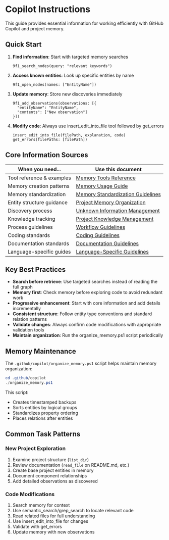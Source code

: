 # Copilot Instructions

This guide provides essential information for working efficiently with GitHub Copilot and project memory.

## Quick Start

1. **Find information**: Start with targeted memory searches

   ```text
   9f1_search_nodes(query: "relevant keywords")
   ```

2. **Access known entities**: Look up specific entities by name

   ```text
   9f1_open_nodes(names: ["EntityName"])
   ```

3. **Update memory**: Store new discoveries immediately

   ```text
   9f1_add_observations(observations: [{
     "entityName": "EntityName",
     "contents": ["New observation"]
   }])
   ```

4. **Modify code**: Always use insert_edit_into_file tool followed by get_errors

   ```text
   insert_edit_into_file(filePath, explanation, code)
   get_errors(filePaths: [filePath])
   ```

## Core Information Sources

| When you need... | Use this document |
|------------------|-------------------|
| Tool reference & examples | [Memory Tools Reference](memory-tools-reference.md) |
| Memory creation patterns | [Memory Usage Guide](memory-usage-guide.md) |
| Memory standardization | [Memory Standardization Guidelines](memory-standardization-guidelines.md) |
| Entity structure guidance | [Project Memory Organization](project-memory-organization.md) |
| Discovery process | [Unknown Information Management](unknown-info-management.md) |
| Knowledge tracking | [Project Knowledge Management](project-knowledge-management.md) |
| Process guidelines | [Workflow Guidelines](workflow-guidelines.md) |
| Coding standards | [Coding Guidelines](coding-guidelines.md) |
| Documentation standards | [Documentation Guidelines](documentation-guidelines.md) |
| Language-specific guides | [Language-Specific Guidelines](language-specific-guidelines.md) |

## Key Best Practices

- **Search before retrieve**: Use targeted searches instead of reading the full graph
- **Memory first**: Check memory before exploring code to avoid redundant work
- **Progressive enhancement**: Start with core information and add details incrementally
- **Consistent structure**: Follow entity type conventions and standard relation patterns
- **Validate changes**: Always confirm code modifications with appropriate validation tools
- **Maintain organization**: Run the organize_memory.ps1 script periodically

## Memory Maintenance

The `.github/copilot/organize_memory.ps1` script helps maintain memory organization:

```powershell
cd .github/copilot
./organize_memory.ps1
```

This script:

- Creates timestamped backups
- Sorts entities by logical groups
- Standardizes property ordering
- Places relations after entities

## Common Task Patterns

### New Project Exploration

1. Examine project structure (`list_dir`)
2. Review documentation (`read_file` on README.md, etc.)
3. Create base project entities in memory
4. Document component relationships
5. Add detailed observations as discovered

### Code Modifications

1. Search memory for context
2. Use semantic_search/grep_search to locate relevant code
3. Read related files for full understanding
4. Use insert_edit_into_file for changes
5. Validate with get_errors
6. Update memory with new observations
